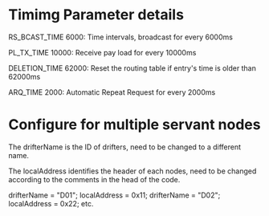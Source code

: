 # Timimg Parameter details
RS_BCAST_TIME 6000: Time intervals, broadcast for every 6000ms

PL_TX_TIME 10000: Receive pay load for every 10000ms

DELETION_TIME 62000: Reset the routing table if entry's time is older than 62000ms

ARQ_TIME 2000: Automatic Repeat Request for every 2000ms

# Configure for multiple servant nodes
The drifterName is the ID of drifters, need to be changed to a different name.

The localAddress identifies the header of each nodes, need to be changed according to the comments in the head of the code.

drifterName = "D01"; localAddress = 0x11;
drifterName = "D02"; localAddress = 0x22;
etc.